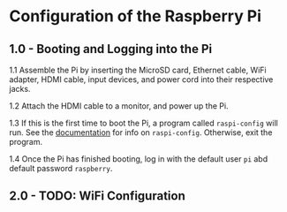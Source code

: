 # Configuration of the Raspberry Pi

## 1.0 - Booting and Logging into the Pi

1.1 Assemble the Pi by inserting the MicroSD card, Ethernet cable, WiFi adapter, HDMI cable, input devices, and power cord into their respective jacks.

1.2 Attach the HDMI cable to a monitor, and power up the Pi.

1.3 If this is the first time to boot the Pi, a program called `raspi-config` will run. See the [documentation](http://elinux.org/RPi_raspi-config) for info on `raspi-config`. Otherwise, exit the program.

1.4 Once the Pi has finished booting, log in with the default user `pi` abd default password `raspberry`.

## 2.0 - TODO: WiFi Configuration